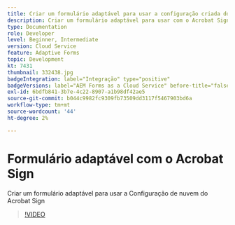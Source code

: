 ```yaml
---
title: Criar um formulário adaptável para usar a configuração criada do Acrobat Sign Cloud Services
description: Criar um formulário adaptável para usar com o Acrobat Sign
type: Documentation
role: Developer
level: Beginner, Intermediate
version: Cloud Service
feature: Adaptive Forms
topic: Development
kt: 7431
thumbnail: 332438.jpg
badgeIntegration: label="Integração" type="positive"
badgeVersions: label="AEM Forms as a Cloud Service" before-title="false"
exl-id: 6bdfb841-3b7e-4c22-8907-a1b98df42ae5
source-git-commit: b044c9982fc9309fb73509dd3117f5467903bd6a
workflow-type: tm+mt
source-wordcount: '44'
ht-degree: 2%

---
```


# Formulário adaptável com o Acrobat Sign

Criar um formulário adaptável para usar a Configuração de nuvem do Acrobat Sign

>[!VIDEO](https://video.tv.adobe.com/v/332438?quality=12&learn=on)
